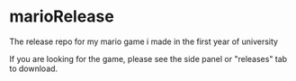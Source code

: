 # marioRelease
The release repo for my mario game i made in the first year of university


If you are looking for the game, please see the side panel or "releases" tab to download.
